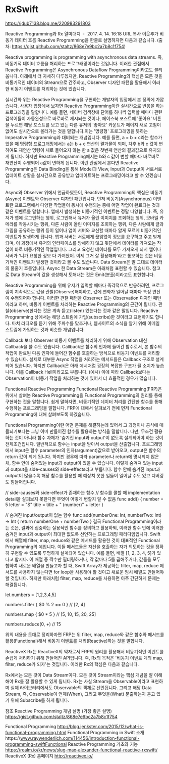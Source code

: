 # RxSwift


https://jdub7138.blog.me/220983291803


Reactive Programming과 Rx
 얄미대디 ・ 2017. 4. 14. 16:18
URL 복사  이웃추가 
비동기 데이터 흐름
Reactive Programming을 한줄로 설명하자면 다음과 같습니다. (출처: https://gist.github.com/staltz/868e7e9bc2a7b8c1f754)

Reactive programming is programming with asynchronous data streams.
즉, 비동기적 데이터 흐름을 처리하는 프로그래밍이라는 것입니다. 이러한 관점에서 Reactive Programming은 Asynchronous Dataflow Programming이라고도 불리웁니다. 아래에서 더 자세히 다루겠지만, Reactive Programming의 핵심은 모든 것을 비동기적인 데이터의 Stream으로 간주하고, Observer 디자인 패턴을 활용해서 이러한 비동기 이벤트를 처리하는 것에 있습니다.

실시간화
위는 Reactive Programming을 구현하는 개발자의 입장에서 본 정의에 가깝습니다. 
사용자 입장에서 보자면 Reactive Programming이란 실시간으로 반응을 하는 프로그래밍을 말합니다. 예를 들면, 네이버 검색창에 단어를 하나씩 입력할 때마다 관련 검색어들이 자동완성으로 바로바로 제시되는 것이나, 페이스북 포스트에 '좋아요' 버튼을 누르면 해당 포스트를 보고 있는 다른 유저의 '좋아요' 카운트가 페이지 새로 고침이 없어도 실시간으로 올라가는 것을 말합니다.이는 '명령형' 프로그래밍을 뜻하는 Imperative Programming과 대비되는 개념입니다. 예를 들면, a = b + c라는 함수가 있을 때 명령형 프로그래밍에서는 a는 b + c 연산의 결과물이 되며, 차후 b와 c 값이 변하여도 재연산 명령이 새로 들어오지 않는 한 a 값은 첫번째 연산의 결과값으로 유지되게 됩니다. 하지만 Reactive Programming에서는 b와 c 값이 변할 때마다 바로바로 재연산이 수행되어 a값이 변하게 됩니다.
이런 관점에서 본다면 Reactive Programming은 Data Binding을 통해 Model과 View, Input과 Output이 서로서로 업데이트 상황을 실시간으로 공유받고 업데이트하는 프로그래밍이라고 할 수 있겠습니다.

Async와 Observer
위에서 언급하였듯이, Reactive Programming의 핵심은 비동기(Async) 이벤트와 Observer 디자인 패턴입니다. 
먼저 비동기(Asynchronous) 이벤트란 프로그램에서 다양한 작업들이 동시에 수행되는 중에 어떤 작업이 완료되는 것과 같은 이벤트를 말합니다. 앱에서 발생하는 비동기적인 이벤트는 정말 다양합니다. 즉, 유저가 앱에 로그인하는 행위, 로그인해서 유저가 올린 이미지를 조회하는 행위, 모바일 카메라를 작동시키는 행위, 다른 사람이 올린 이미지를 조회하는 행위, 다른 사람에게 글과 그림을 공유하는 행위 등이 일어나 앱이 서버와 교신할 때마다 알게 모르게 비동기적인 이벤트가 발생하게 됩니다. 
앱과 서버는 서로에게 끊임없이 정보를 요구하고 주고 받게 되며, 이 과정에서 유저의 인터페이스를 방해하지 않고 뒷단에서 데이터를 가져오는 작업이 바로 비동기적인 작업입니다. 그리고 요청한 데이터를 모두 가져오게 되서 앱이나 서버가 '니가 요청한 정보 다 가져왔어. 이제 그거 잘 활용해봐'라고 통보하는 것은 비동기적인 이벤트가 발생한 것이라고 볼 수도 있습니다.
Data Stream은 말 그대로 데이터의 물줄기 흐름입니다. Async 한 Data Stream은 아래처럼 표현할 수 있습니다. 참고로 Data Stream이 값을 생성해서 토해내는 것은 Emit(분출)이라고도 표현합니다.

Reactive Programming을 위해 유저가 입력할 때마다 즉각적으로 반응하려면, 프로그램이 지속적으로 값을 관찰(Observe)해야하고, 값에 변화가 일어날 때마다 특정 연산이 수행되어야 합니다. 이러한 관찰 패턴을 Observer 또는 Observation 디자인 패턴이라고 하며, 비동기 이벤트를 처리하는 Reactive Programming의 근간이 됩니다.
관찰(observe)한다는 것은 계속 듣고(listen) 있는다는 것과 같은 말입니다. Reactive Programming 상에서는 해당 스트림에 가입(subscribe)한 것이라고 표현하기도 합니다. 마치 라디오를 듣기 위해 주파수를 맞추거나, 웹사이트의 소식을 알기 위해 이메일 스트림에 가입하는 것과 비슷한 개념입니다.

Callback 보다 Observer
비동기 이벤트를 처리하기 위해 Observation 대신 Callback을 쓸 수도 있습니다. Callback은 함수의 인자에 들어간 함수로서, 본 함수의 작업이 완료된 다음 인자에 들어간 함수를 호출하는 방식으로 비동기 이벤트를 처리할 수 있습니다. 실제로 대부분 Async 작업을 처리하는 메서드들은 Callback 구조로 설계되어 있습니다. 하지만 Callback은 아래 예시처럼 굉장히 복잡한 구조가 될 소지가 높습니다. 이를 Callback Hell이라고도 부릅니다.
(예시)
이에 따라 Callback보다는 Observation이 비동기 작업을 처리하는 것에 있어서 더 효율적인 경우가 많습니다.

Functional Reactive Programming
Functional Reactive Programming(FRP)은 위에서 살펴본 Reactive Programming을 Functional Programming의 원리를 통해 구현하는 것을 말합니다. 쉽게 말하자면, 비동기적인 데이터 처리를 간단한 함수를 통해 수행하는 프로그래밍을 말합니다. FRP에 대해서 살펴보기 전에 먼저 Functional Programming에 대해 살펴보도록 하겠습니다.

Functional Programming이란 어떤 문제를 해결하는데 있어서 그 과정이나 공식에 매몰되기보다는 그냥 이미 만들어진 함수를 활용하는 방식을 말합니다. 다만, 무조건 활용하는 것이 아니라 함수 자체가 '숨겨진 input과 output'이 없도록 설계되어야 하는 것이 전제조건입니다.
일반적으로 함수는 input을 받아서 output을 산출합니다. 프로그래밍에서 input은 함수 parameter의 인자(argument)값으로 받아오고, output은 함수의 return 값이 되게 됩니다. 하지만 경우에 따라 parameter나 return에 명시되지 않은채, 함수 안에 숨어있는 input과 output이 있을 수 있습니다. 이렇게 숨겨져 있는 input과 output을 side-causes와 side-effects라고 부릅니다. 함수 안에 숨겨진 input과 output이 많을수록 해당 함수를 활용할 때 예상치 못한 일들이 일어날 수도 있고 디버깅도 힘들어집니다. 

// side-causes와 side-effect가 존재하는 함수
// 함수를 콜할 때 implementation detail을 살펴보지 못한다면 무엇이 어떻게 변할지 알 수 없음 
func add() {
    number = 5
    letter = "S"
    title = title + " \(number)" + letter
}

// 숨겨진 input/output이 없는 함수
func add(numberOne: Int, numberTwo: Int) -> Int {
    return numberOne + numberTwo
}
결국 Functional Programming이라는 것은, 결과에 집중하는 실용적인 함수를 정의하고 활용하되, 이러한 함수 안에 이러한 숨겨진 input과 output이 최대한 없도록 선언하는 프로그래밍 패러다임입니다. Swift에서 배열에 filter, map, reduce와 같은 메서드를 활용한 것이 대표적인 Functional Programming의 예입니다. 이들 메서드들은 자신을 호출하는 자가 의도하는 것을 정확히 구현할 수 있도록 투명하게 설계되어 있습니다. 예를 들면, 배열 [1, 2, 3, 4, 5]가 있다고 합시다. 이 배열 중 짝수만 필터링하거나, 각 값마다 5를 곱해주거나, 값들을 모두 합하여 새로운 배열을 만들고자 할 때, Swift Array가 제공하는 filter, map, reduce 메서드를 사용하지 않는다면 for loop을 사용해야 할 것이고 새로운 임시 배열도 만들어야 할 것입니다. 하지만 아래처럼 filter, map, reduce를 사용하면 아주 간단하게 문제는 해결됩니다.

let numbers = [1,2,3,4,5]

numbers.filter { $0 % 2 == 0 }
// [2, 4]

numbers.map { $0 * 5 }
// [5, 10, 15, 20, 25]

numbers.reduce(0, +)
// 15

위의 내용을 토대로 정리하자면 FRP는 위 filter, map, reduce와 같은 함수와 메서드를 활용(Functional)해서 비동기 이벤트를 처리(Reactive)하는 것을 말합니다.

ReactiveX
Rx는 ReactiveX의 약자로서 FRP의 원리를 활용해서 비동기적인 이벤트를 손쉽게 처리하기 위해 만들어진 API입니다. 즉, Rx의 목적은 '비동기 이벤트 계의 map, filter, reduce가 되자'는 것입니다. 이러한 Rx의 핵심은 다음과 같습니다. 

Rx에서는 모든 것이 Data Stream이다.
모든 것이 Stream이라는 핵심 개념을 잘 이해해야 Rx를 잘 활용할 수 있게 됩니다. Rx는 사실 Stream을 Observable이라고 표현하며 실제 라이브러리에서도 Observable의 객체로 선언됩니다. 그리고 해당 Data Stream, 즉, Observable이 언제(When), 그리고 무엇을(What) 분출하는지 듣고 있기 위해 Subscribe를 하게 됩니다.  

참조
Reactive Programming 개념 설명 (가장 좋은 설명)
https://gist.github.com/staltz/868e7e9bc2a7b8c1f754

Functional Programming
http://blog.jenkster.com/2015/12/what-is-functional-programming.html
Functional Programming in Swift 소개https://www.raywenderlich.com/114456/introduction-functional-programming-swiftFunctional Reactive Programming 기초와 기능
https://realm.io/kr/news/slug-max-alexander-functional-reactive-rxswift/
ReactiveX (Rx) 홈페이지
http://reactivex.io/
